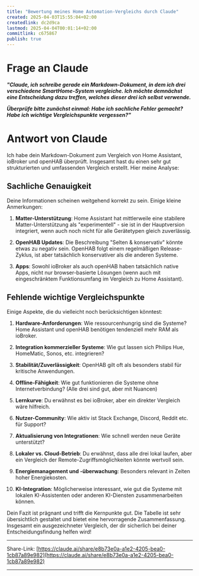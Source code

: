 ```yaml
---
title: "Bewertung meines Home Automation-Vergleichs durch Claude"
created: 2025-04-03T15:55:04+02:00
createdlink: dc2d9ca
lastmod: 2025-04-04T00:01:14+02:00
commitlink: c675867
publish: true
---
```


# Frage an Claude

**_"Claude, ich schreibe gerade ein Markdown-Dokument, in dem ich drei verschiedene SmartHome-System vergleiche. Ich möchte demnächst eine Entscheidung dazu treffen, welches dieser drei ich selbst verwende._**

**_Überprüfe bitte zunächst einmal: Habe ich sachliche Fehler gemacht? Habe ich wichtige Vergleichspunkte vergessen?"_**


# Antwort von Claude

Ich habe dein Markdown-Dokument zum Vergleich von Home Assistant, ioBroker und openHAB überprüft. Insgesamt hast du einen sehr gut strukturierten und umfassenden Vergleich erstellt. Hier meine Analyse:

## Sachliche Genauigkeit

Deine Informationen scheinen weitgehend korrekt zu sein. Einige kleine Anmerkungen:

1. **Matter-Unterstützung**: Home Assistant hat mittlerweile eine stabilere Matter-Unterstützung als "experimentell" - sie ist in der Hauptversion integriert, wenn auch noch nicht für alle Gerätetypen gleich zuverlässig.

2. **OpenHAB Updates**: Die Beschreibung "Selten & konservativ" könnte etwas zu negativ sein. OpenHAB folgt einem regelmäßigen Release-Zyklus, ist aber tatsächlich konservativer als die anderen Systeme.

3. **Apps**: Sowohl ioBroker als auch openHAB haben tatsächlich native Apps, nicht nur browser-basierte Lösungen (wenn auch mit eingeschränktem Funktionsumfang im Vergleich zu Home Assistant).

## Fehlende wichtige Vergleichspunkte

Einige Aspekte, die du vielleicht noch berücksichtigen könntest:

1. **Hardware-Anforderungen**: Wie ressourcenhungrig sind die Systeme? Home Assistant und openHAB benötigen tendenziell mehr RAM als ioBroker.

2. **Integration kommerzieller Systeme**: Wie gut lassen sich Philips Hue, HomeMatic, Sonos, etc. integrieren?

3. **Stabilität/Zuverlässigkeit**: OpenHAB gilt oft als besonders stabil für kritische Anwendungen.

4. **Offline-Fähigkeit**: Wie gut funktionieren die Systeme ohne Internetverbindung? (Alle drei sind gut, aber mit Nuancen)

5. **Lernkurve**: Du erwähnst es bei ioBroker, aber ein direkter Vergleich wäre hilfreich.

6. **Nutzer-Community**: Wie aktiv ist Stack Exchange, Discord, Reddit etc. für Support?

7. **Aktualisierung von Integrationen**: Wie schnell werden neue Geräte unterstützt?

8. **Lokaler vs. Cloud-Betrieb**: Du erwähnst, dass alle drei lokal laufen, aber ein Vergleich der Remote-Zugriffsmöglichkeiten könnte wertvoll sein.

9. **Energiemanagement und -überwachung**: Besonders relevant in Zeiten hoher Energiekosten.

10. **KI-Integration**: Möglicherweise interessant, wie gut die Systeme mit lokalen KI-Assistenten oder anderen KI-Diensten zusammenarbeiten können.

Dein Fazit ist prägnant und trifft die Kernpunkte gut. Die Tabelle ist sehr übersichtlich gestaltet und bietet eine hervorragende Zusammenfassung. Insgesamt ein ausgezeichneter Vergleich, der dir sicherlich bei deiner Entscheidungsfindung helfen wird!


---

Share-Link: [https://claude.ai/share/e8b73e0a-a1e2-4205-bea0-1cb87a89e982](https://claude.ai/share/e8b73e0a-a1e2-4205-bea0-1cb87a89e982)

---

